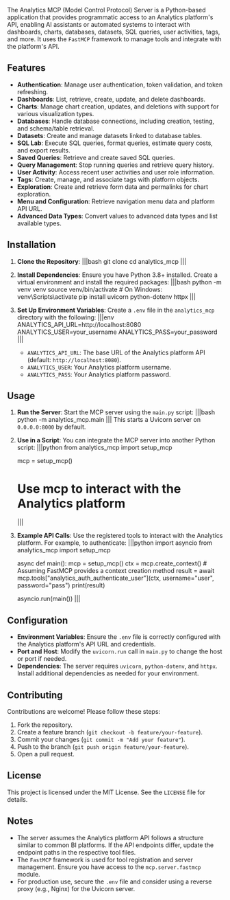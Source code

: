 
The Analytics MCP (Model Control Protocol) Server is a Python-based application that provides programmatic access to an Analytics platform's API, enabling AI assistants or automated systems to interact with dashboards, charts, databases, datasets, SQL queries, user activities, tags, and more. It uses the `FastMCP` framework to manage tools and integrate with the platform's API.

## Features

+ **Authentication**: Manage user authentication, token validation, and token refreshing.
+ **Dashboards**: List, retrieve, create, update, and delete dashboards.
+ **Charts**: Manage chart creation, updates, and deletions with support for various visualization types.
+ **Databases**: Handle database connections, including creation, testing, and schema/table retrieval.
+ **Datasets**: Create and manage datasets linked to database tables.
+ **SQL Lab**: Execute SQL queries, format queries, estimate query costs, and export results.
+ **Saved Queries**: Retrieve and create saved SQL queries.
+ **Query Management**: Stop running queries and retrieve query history.
+ **User Activity**: Access recent user activities and user role information.
+ **Tags**: Create, manage, and associate tags with platform objects.
+ **Exploration**: Create and retrieve form data and permalinks for chart exploration.
+ **Menu and Configuration**: Retrieve navigation menu data and platform API URL.
+ **Advanced Data Types**: Convert values to advanced data types and list available types.

## Installation

1. **Clone the Repository**:
   |||bash
   git clone <repository-url>
   cd analytics_mcp
   |||

2. **Install Dependencies**:
   Ensure you have Python 3.8+ installed. Create a virtual environment and install the required packages:
   |||bash
   python -m venv venv
   source venv/bin/activate  # On Windows: venv\Scripts\activate
   pip install uvicorn python-dotenv httpx
   |||

3. **Set Up Environment Variables**:
   Create a `.env` file in the `analytics_mcp` directory with the following:
   |||env
   ANALYTICS_API_URL=http://localhost:8080
   ANALYTICS_USER=your_username
   ANALYTICS_PASS=your_password
   |||
   - `ANALYTICS_API_URL`: The base URL of the Analytics platform API (default: `http://localhost:8080`).
   - `ANALYTICS_USER`: Your Analytics platform username.
   - `ANALYTICS_PASS`: Your Analytics platform password.

## Usage

1. **Run the Server**:
   Start the MCP server using the `main.py` script:
   |||bash
   python -m analytics_mcp.main
   |||
   This starts a Uvicorn server on `0.0.0.0:8000` by default.

2. **Use in a Script**:
   You can integrate the MCP server into another Python script:
   |||python
   from analytics_mcp import setup_mcp

   mcp = setup_mcp()
   # Use mcp to interact with the Analytics platform
   |||

3. **Example API Calls**:
   Use the registered tools to interact with the Analytics platform. For example, to authenticate:
   |||python
   import asyncio
   from analytics_mcp import setup_mcp

   async def main():
       mcp = setup_mcp()
       ctx = mcp.create_context()  # Assuming FastMCP provides a context creation method
       result = await mcp.tools["analytics_auth_authenticate_user"](ctx, username="user", password="pass")
       print(result)

   asyncio.run(main())
   |||

## Configuration

+ **Environment Variables**: Ensure the `.env` file is correctly configured with the Analytics platform's API URL and credentials.
+ **Port and Host**: Modify the `uvicorn.run` call in `main.py` to change the host or port if needed.
+ **Dependencies**: The server requires `uvicorn`, `python-dotenv`, and `httpx`. Install additional dependencies as needed for your environment.

## Contributing

Contributions are welcome! Please follow these steps:
1. Fork the repository.
2. Create a feature branch (`git checkout -b feature/your-feature`).
3. Commit your changes (`git commit -m "Add your feature"`).
4. Push to the branch (`git push origin feature/your-feature`).
5. Open a pull request.

## License

This project is licensed under the MIT License. See the `LICENSE` file for details.

## Notes

+ The server assumes the Analytics platform API follows a structure similar to common BI platforms. If the API endpoints differ, update the endpoint paths in the respective tool files.
+ The `FastMCP` framework is used for tool registration and server management. Ensure you have access to the `mcp.server.fastmcp` module.
+ For production use, secure the `.env` file and consider using a reverse proxy (e.g., Nginx) for the Uvicorn server.
